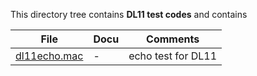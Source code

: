 This directory tree contains **DL11 test codes** and contains

| File | Docu | Comments |
| --------- | --------- | ------- |
| [dl11echo.mac](dl11echo.mac) | - | echo test for DL11 |
